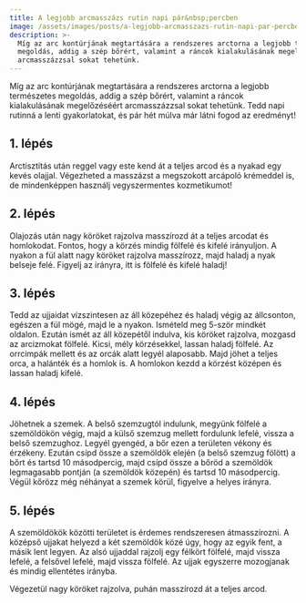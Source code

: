 ```yaml
---
title: A legjobb arcmasszázs rutin napi pár&nbsp;percben
image: /assets/images/posts/a-legjobb-arcmasszazs-rutin-napi-par-percben-social.jpg
description: >-
  Míg az arc kontúrjának megtartására a rendszeres arctorna a legjobb természetes
  megoldás, addig a szép bőrért, valamint a ráncok kialakulásának megelőzéséért
  arcmasszázzsal sokat tehetünk.
---
```


Míg az arc kontúrjának megtartására a rendszeres arctorna a legjobb természetes
megoldás, addig a szép bőrért, valamint a ráncok kialakulásának megelőzéséért
arcmasszázzsal sokat tehetünk. Tedd napi rutinná a lenti gyakorlatokat, és pár
hét múlva már látni fogod az eredményt!

## 1. lépés

Arctisztítás után reggel vagy este kend át a teljes arcod és a nyakad egy kevés
olajjal. Végezheted a masszázst a megszokott arcápoló krémeddel is, de
mindenképpen használj vegyszermentes kozmetikumot!

## 2. lépés

Olajozás után nagy köröket rajzolva masszírozd át a teljes arcodat és
homlokodat. Fontos, hogy a körzés mindig fölfelé és kifelé irányuljon. A nyakon
a fül alatt nagy köröket rajzolva masszírozz, majd haladj a nyak belseje felé.
Figyelj az irányra, itt is fölfelé és kifelé haladj!

## 3. lépés

Tedd az ujjaidat vízszintesen az áll közepéhez és haladj végig az állcsonton,
egészen a fül mögé, majd le a nyakon. Ismételd meg 5-ször mindkét oldalon.
Ezután ismét az áll közepétől indulva, kis köröket rajzolva, mozgasd az
arcizmokat fölfelé. Kicsi, mély körzésekkel, lassan haladj fölfelé. Az orrcimpák
mellett és az orcák alatt legyél alaposabb. Majd jöhet a teljes orca, a halánték
és a homlok is. A homlokon kezdd a körzést középen és lassan haladj kifelé.

## 4. lépés

Jöhetnek a szemek. A belső szemzugtól indulunk, megyünk fölfelé a szemöldökön
végig, majd a külső szemzug mellett fordulunk lefelé, vissza a belső szemzughoz.
Legyél gyengéd, a bőr ezen a területen vékony és érzékeny. Ezután csípd össze a
szemöldök elején (a belső szemzug fölött) a bőrt és tartsd 10 másodpercig, majd
csípd össze a bőröd a szemöldök legmagasabb pontján (a szemöldök közepén) és
tartsd 10 másodpercig. Végül kőrözz még néhányat a szemek körül, figyelve a
helyes irányra.

## 5. lépés

A szemöldökök közötti területet is érdemes rendszeresen átmasszírozni. A középső
ujjakat helyezd a két szemöldök közé úgy, hogy az egyik fent, a másik lent
legyen. Az alsó ujjaddal rajzolj egy félkört fölfelé, majd vissza lefelé, a
felsővel lefelé, majd vissza fölfelé. Az ujjak egyszerre mozogjanak és mindig
ellentétes irányba.

Végezetül nagy köröket rajzolva, puhán masszírozd át a teljes arcod.


